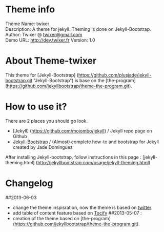 Theme info
===============
Theme Name: twixer  
Description: A theme for jekyll. Theming is done on Jekyll-Bootstrap.  
Author: Twixer @ twixer@gmail.com  
Demo URL: http://dev.twixer.fr Version: 1.0


About Theme-twixer
=================
This theme for [Jekyll-Bootstrap] (https://github.com/plusjade/jekyll-bootstrap.git "Jekyll-Bootstrap") is base on the [the-program] (https://github.com/jekyllbootstrap/theme-the-program.git).

How to use it?
=================
There are 2 places you should go look.  
  
- [Jekyll] (https://github.com/mojombo/jekyll) / Jekyll repo page on Github
- [Jekyll-Bootstrap](http://jekyllbootstrap.com/) / (Almost) complete how-to and bootstrap for Jekyll created by Jade Dominguez

After installing Jekyll-bootstrap, follow instructions in this page : [jekyll-theming.html] (http://jekyllbootstrap.com/usage/jekyll-theming.html)

Changelog
=================

##2013-06-03
- change the theme inspisration, now the theme is based on [twitter](https://github.com/jekyllbootstrap/theme-twitter.git)
- add table of content feature based on [Tocify](http://gregfranko.com/jquery.tocify.js/)
##2013-05-07 : 
- creation of the theme based on [the-program] (https://github.com/jekyllbootstrap/theme-the-program.git).